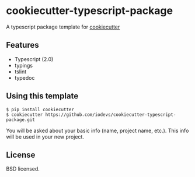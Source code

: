 cookiecutter-typescript-package
===============================

A typescript package template for [cookiecutter](https://github.com/audreyr/cookiecutter)

Features
--------

- Typescript (2.0)
- typings
- tslint
- typedoc

Using this template
-------------------

    $ pip install cookiecutter
    $ cookiecutter https://github.com/iodevs/cookiecutter-typescript-package.git

You will be asked about your basic info (name, project name, etc.). This info will be used in your new project.


License
-------
BSD licensed.
